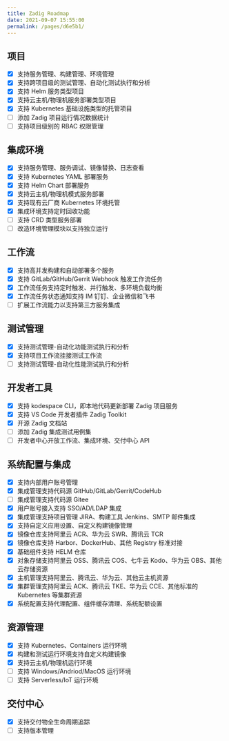 ```yaml
---
title: Zadig Roadmap
date: 2021-09-07 15:55:00
permalink: /pages/d6e5b1/
---
```

## 项目
- [x] 支持服务管理、构建管理、环境管理
- [x] 支持跨项目级的测试管理、自动化测试执行和分析
- [x] 支持 Helm 服务类型项目
- [x] 支持云主机/物理机服务部署类型项目
- [x] 支持 Kubernetes 基础设施类型的托管项目
- [ ] 添加 Zadig 项目运行情况数据统计
- [ ] 支持项目级别的 RBAC 权限管理
## 集成环境
- [x] 支持服务管理、服务调试、镜像替换、日志查看
- [x] 支持 Kubernetes YAML 部署服务
- [x] 支持 Helm Chart 部署服务
- [x] 支持云主机/物理机模式服务部署
- [x] 支持现有云厂商 Kubernetes 环境托管
- [x] 集成环境支持定时回收功能
- [ ] 支持 CRD 类型服务部署
- [ ] 改造环境管理模块以支持独立运行
## 工作流
- [x] 支持高并发构建和自动部署多个服务
- [x] 支持 GitLab/GitHub/Gerrit Webhook 触发工作流任务
- [x] 工作流任务支持定时触发、并行触发、多环境负载均衡
- [x] 工作流任务状态通知支持 IM 钉钉、企业微信和飞书
- [ ] 扩展工作流能力以支持第三方服务集成
## 测试管理
- [x] 支持测试管理-自动化功能测试执行和分析
- [x] 支持项目工作流挂接测试工作流
- [ ] 支持测试管理-自动化性能测试执行和分析
## 开发者工具
- [x] 支持 kodespace CLI，即本地代码更新部署 Zadig 项目服务
- [x] 支持 VS Code 开发者插件 Zadig Toolkit
- [x] 开源 Zadig 文档站
- [ ] 添加 Zadig 集成测试用例集
- [ ] 开发者中心开放工作流、集成环境、交付中心 API
## 系统配置与集成
- [x] 支持内部用户账号管理
- [x] 集成管理支持代码源 GitHub/GitLab/Gerrit/CodeHub
- [ ] 集成管理支持代码源 Gitee
- [x] 用户账号接入支持 SSO/AD/LDAP 集成
- [x] 集成管理支持项目管理 JIRA、构建工具 Jenkins、SMTP 邮件集成
- [x] 支持自定义应用设置、自定义构建镜像管理
- [x] 镜像仓库支持阿里云 ACR、华为云 SWR、腾讯云 TCR
- [x] 镜像仓库支持 Harbor、DockerHub、其他 Registry 标准对接
- [x] 基础组件支持 HELM 仓库
- [x] 对象存储支持阿里云 OSS、腾讯云 COS、七牛云 Kodo、华为云 OBS、其他云存储资源
- [x] 主机管理支持阿里云、腾讯云、华为云、其他云主机资源
- [x] 集群管理支持阿里云 ACK、腾讯云 TKE、华为云 CCE、其他标准的 Kubernetes 等集群资源
- [x] 系统配置支持代理配置、组件缓存清理、系统配额设置
## 资源管理
- [x] 支持 Kubernetes、Containers 运行环境
- [x] 构建和测试运行环境支持自定义构建镜像
- [x] 支持云主机/物理机运行环境
- [ ] 支持 Windows/Andriod/MacOS 运行环境
- [ ] 支持 Serverless/IoT 运行环境
## 交付中心
- [x] 支持交付物全生命周期追踪
- [ ] 支持版本管理
